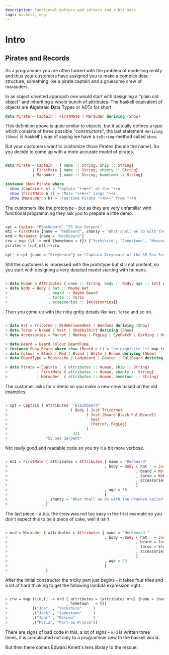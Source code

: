 ```yaml
---
description: Functional getters and setters and a bit more
tags: haskell, eng
---
```


Intro
=====

Pirates and Records
-------------------

As a programmer you are often tasked with the problem of modelling reality and
thus your customers have assigned you to make a complex data structure, something
like a pirate captain and a gruesome crew of marauders.

In an object oriented approach one would start with designing a "plain old object"
and inheriting a whole bunch of attributes. The haskell equivalent of objects
are **A**lgebraic **D**ata **T**ypes or ADTs for short.

<!--

> module Pirates where
> import Data.Char (toLower)
> import Data.List (intercalate)

-->

~~~haskell
data Pirate = Captain | FirstMate | Marauder deriving (Show)
~~~

This definition above is quite similar to objects, but it actually defines a
type which consists of three possible *"constructors"*, the last statement
`deriving (Show)` is haskell's way of saying we have a `toString`-method called
`show`.

But your customers want to customize those Pirates (hence the name).
So you decide to come up with a more accurate model of pirates.

~~~haskell

data Pirate = Captain   { name :: String, ship :: String}
            | FirstMate { name :: String, shanty :: String}
            | Marauder  { name :: String, hometown :: String}

instance Show Pirate where
  show (Captain n s) = "Captain "++n++" of the "++s
  show (FirstMate n s) = "Mate "++n++" sings "++s
  show (Marauder n h) = "Fearsome Pirate "++n++" from "++h

~~~

The customers like the prototype - but as they are very unfamiliar with
functional programming they ask you to prepare a little demo.

~~~haskell

cpt = Captain "Blackbeard" "SS Sea Serpent"
mt1 = FirstMate {name = "Redbeard", shanty = "What shall we do with the drunken sailor"}
mrd = Marauder {name = "Neckbeard"}
crw = map (\t -> mrd {hometown = t}) ["Yorkshire", "Jamestown", "Moscow", "Port-au-Prince"]
pirates = [cpt,mt1]++crw

cpt' = cpt {name = "Greybeard"} => "Captain Greybeard of the SS Sea Serpent"

~~~

Still the customers is impressed with the prototype but still not content, so
you start with designing a very detailed model starting with humans.

~~~haskell

> data Human = Attributes { name :: String, body :: Body, age :: Int} deriving (Show)
> data Body = Body { hat :: Maybe Hat
>                  , beard :: Maybe Beard
>                  , torso :: Torso
>                  , accessories :: [Accessories]}

~~~

<!--

> instance Show Body where
>   show b = "\t Hat: "  ++show (hat b)++"\n"
>          ++"\t Beard: "++show (beard b)++"\n"
>          ++"\t Torso: "++show (torso b)++"\n"
>          ++"\t Accessories: "++ (intercalate ", " $ map show (accessories b))

-->

Then you come up with the nitty gritty details like `Hat`, `Torso` and so on.

~~~haskell

> data Hat = Tricorne | WideBrimmedHat | Bandana deriving (Show)
> data Torso = Naked | Vest | ShabbyShirt deriving (Show)
> data Accessories = Parrot | Monkey | PegLeg | EyePatch | EarRing | Hook deriving (Show)

> data Beard = Beard Colour BeardType
> instance Show Beard where show (Beard c t) = "an exquisite "++ map toLower (show c)++" "++show t
> data Colour = Black | Red | Blond | White | Brown deriving (Show)
> data BeardType = Moustache | Ladybeard | Goatee | FullBeard deriving (Show)

> data Pirate = Captain   { attributes :: Human, ship :: String}
>             | FirstMate { attributes :: Human, shanty :: String}
>             | Marauder  { attributes :: Human, hometown :: String}

~~~
<!--

> instance Show Pirate where
>   show (Captain a s)   =  "The infamous Captain "++ name a++" of the "++ s++"\n"
>                        ++ show (body a)++"\n"
>                        ++ "\t Age: "++show (age a)
>   show (FirstMate a s) =  "Mate "++name a++" sings "++s
>                        ++ show (body a)++"\n"
>                        ++ "\t Age: "++show (age a)
>   show (Marauder a h) =   "Fearsome Pirate "++name a++" from "++h++"\n"
>                        ++ show (body a)++"\n"
>                        ++ "\t Age: "++show (age a)

-->

The customer asks for a demo so you make a new crew based on the old examples.

~~~haskell

> cpt = Captain ( Attributes  "Blackbeard"
>                            ( Body ( Just Tricorne)
>                                   ( Just (Beard Black FullBeard))
>                                     Vest
>                                     [Parrot, PegLeg]
>                                   )
>                             42)
>                 "SS Sea Serpent"

~~~

Not really good and readable code so you try it a bit more verbose.

~~~haskell

> mt1 = FirstMate { attributes = Attributes { name = "Redbeard"
>                                           , body = Body { hat   = Just WideBrimmedHat
>                                                         , beard = Nothing
>                                                         , torso = Naked
>                                                         , accessories = [EarRing, Monkey]
>                                                         }
>                                           , age = 30
>                                           }
>                 , shanty = "What shall we do with the drunken sailor"
>                 }

~~~

The last piece - a.k.a. the crew was not too easy in the first example so you
don't expect this to be a piece of cake, well it isn't.

~~~haskell

> mrd = Marauder { attributes = Attributes { name = "Neckbeard "
>                                           , body = Body { hat   = Just Bandana
>                                                         , beard = Just (Beard Brown Goatee)
>                                                         , torso = ShabbyShirt
>                                                         , accessories = [EyePatch]
>                                                         }
>                                           , age = 20
>                                           }
>                 }

~~~

After the initial constructor the tricky part just begins - it takes four tries
and a lot of hard thinking to get the following lambda expression right.

~~~haskell

> crw = map (\(n,t) -> mrd { attributes = (attributes mrd) {name = (name.attributes) mrd ++  n}
>                          , hometown   = t})
>           [("Joe"  , "Yorkshire"     )
>           ,("Jack" , "Jamestown"     )
>           ,("Igor" , "Moscow"        )
>           ,("Maria", "Port-au-Prince")]

~~~

There are signs of bad code in this, a lot of signs - `mrd` is written three
times, it is complicated not only to a programmer new to the haskell world.

But then there comes Edward Kmett's lens library to the rescue.

